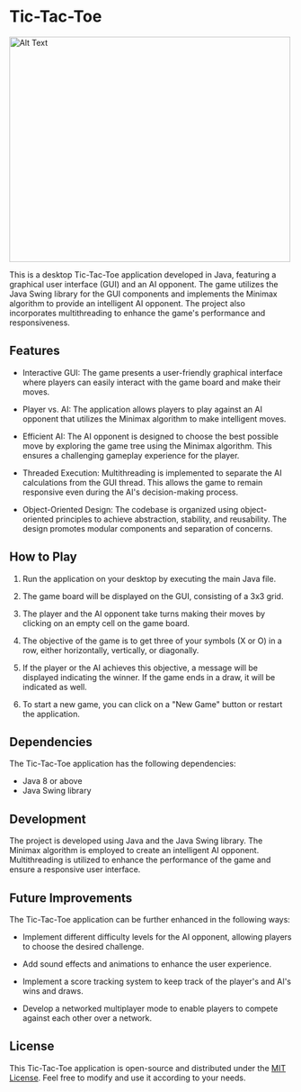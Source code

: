 # Tic-Tac-Toe
<img src="media/tic-tac-toe.gif" alt="Alt Text" width="500" height="400" />


This is a desktop Tic-Tac-Toe application developed in Java, featuring a graphical user interface (GUI) and an AI opponent. The game utilizes the Java Swing library for the GUI components and implements the Minimax algorithm to provide an intelligent AI opponent. The project also incorporates multithreading to enhance the game's performance and responsiveness.

## Features

- Interactive GUI: The game presents a user-friendly graphical interface where players can easily interact with the game board and make their moves.

- Player vs. AI: The application allows players to play against an AI opponent that utilizes the Minimax algorithm to make intelligent moves.

- Efficient AI: The AI opponent is designed to choose the best possible move by exploring the game tree using the Minimax algorithm. This ensures a challenging gameplay experience for the player.

- Threaded Execution: Multithreading is implemented to separate the AI calculations from the GUI thread. This allows the game to remain responsive even during the AI's decision-making process.

- Object-Oriented Design: The codebase is organized using object-oriented principles to achieve abstraction, stability, and reusability. The design promotes modular components and separation of concerns.

## How to Play

1. Run the application on your desktop by executing the main Java file.

2. The game board will be displayed on the GUI, consisting of a 3x3 grid.

3. The player and the AI opponent take turns making their moves by clicking on an empty cell on the game board.

4. The objective of the game is to get three of your symbols (X or O) in a row, either horizontally, vertically, or diagonally.

5. If the player or the AI achieves this objective, a message will be displayed indicating the winner. If the game ends in a draw, it will be indicated as well.

6. To start a new game, you can click on a "New Game" button or restart the application.

## Dependencies

The Tic-Tac-Toe application has the following dependencies:

- Java 8 or above
- Java Swing library

## Development

The project is developed using Java and the Java Swing library. The Minimax algorithm is employed to create an intelligent AI opponent. Multithreading is utilized to enhance the performance of the game and ensure a responsive user interface.

## Future Improvements

The Tic-Tac-Toe application can be further enhanced in the following ways:

- Implement different difficulty levels for the AI opponent, allowing players to choose the desired challenge.

- Add sound effects and animations to enhance the user experience.

- Implement a score tracking system to keep track of the player's and AI's wins and draws.

- Develop a networked multiplayer mode to enable players to compete against each other over a network.

## License

This Tic-Tac-Toe application is open-source and distributed under the [MIT License](LICENSE). Feel free to modify and use it according to your needs.
